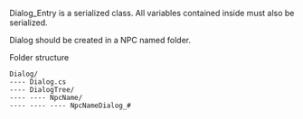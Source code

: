 Dialog_Entry is a serialized class. All variables contained inside must also be serialized. 

Dialog should be created in a NPC named folder.

Folder structure
```
Dialog/
---- Dialog.cs
---- DialogTree/
---- ---- NpcName/
---- ---- ---- NpcNameDialog_#
```